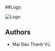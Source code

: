 
##Logo

![Logo]([https://dev-to-uploads.s3.amazonaws.com/uploads/articles/th5xamgrr6se0x5ro4g6.png](https://vdev-foods.web.app/assets/logo-hrqtqL92.png)https://vdev-foods.web.app/assets/logo-hrqtqL92.png)



## Authors

- Mai Đào Thanh Vũ
